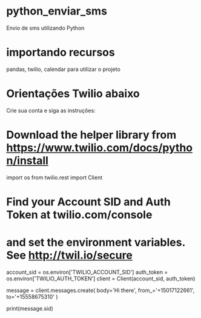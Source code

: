 # python_enviar_sms
Envio de sms utilizando Python

# importando recursos
pandas, twilio, calendar para utilizar o projeto

# Orientações Twilio abaixo
Crie sua conta e siga as instruções: 

  # Download the helper library from https://www.twilio.com/docs/python/install
  import os
  from twilio.rest import Client


  # Find your Account SID and Auth Token at twilio.com/console
  # and set the environment variables. See http://twil.io/secure
  account_sid = os.environ['TWILIO_ACCOUNT_SID']
  auth_token = os.environ['TWILIO_AUTH_TOKEN']
  client = Client(account_sid, auth_token)

  message = client.messages.create(
                                body='Hi there',
                                from_='+15017122661',
                                to='+15558675310'
                            )

  print(message.sid)
